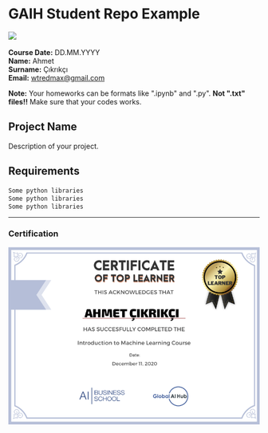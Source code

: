 # GAIH Student Repo Example
![](img/logo.png)

**Course Date:** DD.MM.YYYY  
**Name:** Ahmet  
**Surname:** Çıkrıkçı  
**Email:** wtredmax@gmail.com  

**Note:** Your homeworks can be formats like ".ipynb" and ".py". **Not ".txt" files!!** Make sure that your codes works.  

## Project Name
Description of your project.

## Requirements
```
Some python libraries
Some python libraries
Some python libraries
```
---

### Certification
![](img/certificate_ex.png)

